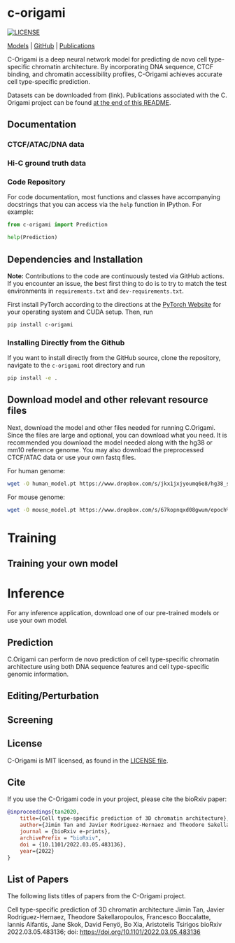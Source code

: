 # c-origami

[![LICENSE](https://img.shields.io/badge/license-MIT-blue.svg)](https://github.com/ninashenker/c-origami/blob/main/LICENSE)

[Models](#Download-model-and-other-relevant-resource-files) |
[GitHub](https://github.com/ninashenker/c-origami) |
[Publications](#list-of-papers)

C-Origami is a deep neural network model for predicting de novo cell type-specific chromatin architecture. By incorporating DNA sequence, CTCF binding, and chromatin accessibility profiles, C-Origami achieves accurate cell type-specific prediction.

Datasets can be downloaded from (link). Publications
associated with the C. Origami project can be found
[at the end of this README](#list-of-papers).


## Documentation

### CTCF/ATAC/DNA data 

### Hi-C ground truth data

### Code Repository

For code documentation, most functions and classes have accompanying docstrings
that you can access via the `help` function in IPython. For example:

```python
from c-origami import Prediction

help(Prediction)
```

## Dependencies and Installation

**Note:** Contributions to the code are continuously tested via GitHub actions.
If you encounter an issue, the best first thing to do is to try to match the
test environments in `requirements.txt` and `dev-requirements.txt`.

First install PyTorch according to the directions at the
[PyTorch Website](https://pytorch.org/get-started/) for your operating system
and CUDA setup. Then, run

```bash
pip install c-origami
```

### Installing Directly from the Github

If you want to install directly from the GitHub source, clone the repository,
navigate to the `c-origami` root directory and run

```bash
pip install -e .
```
## Download model and other relevant resource files

Next, download the model and other files needed for running C.Origami. Since the files are large and optional, you can download what you need. It is recommended you download the model needed along with the hg38 or mm10 reference genome. 
You may also download the preprocessed CTCF/ATAC data or use your own fastq files. 

For human genome:
```bash
wget -O human_model.pt https://www.dropbox.com/s/jkx1jxjyoumq6e8/hg38_state_dict_43.pt?dl=0

```
For mouse genome:
```bash
wget -O mouse_model.pt https://www.dropbox.com/s/67kopnqxd08gwum/epoch%3D81-step%3D41737.ckpt?dl=0

```

# Training

## Training your own  model

# Inference

For any inference application, download one of our pre-trained models or use your own model.

## Prediction

C.Origami can perform de novo prediction of cell type-specific chromatin architecture using both DNA sequence features and cell type-specific genomic information.


## Editing/Perturbation

## Screening


## License

C-Origami is MIT licensed, as found in the [LICENSE file](https://github.com/ninashenker/c-origami/blob/main/LICENSE).

## Cite

If you use the C-Origami code in your project, please cite the bioRxiv 
paper:

```BibTeX
@inproceedings{tan2020,
    title={Cell type-specific prediction of 3D chromatin architecture},
    author={Jimin Tan and Javier Rodriguez-Hernaez and Theodore Sakellaropoulos and Francesco Boccalatte and Iannis Aifantis and Jane Skok and David Fenyö and Bo Xia and Aristotelis Tsirigos},
    journal = {bioRxiv e-prints},
    archivePrefix = "bioRxiv",
    doi = {10.1101/2022.03.05.483136},
    year={2022}
}
```


## List of Papers

The following lists titles of papers from the C-Origami project. 

Cell type-specific prediction of 3D chromatin architecture
Jimin Tan, Javier Rodriguez-Hernaez, Theodore Sakellaropoulos, Francesco Boccalatte, Iannis Aifantis, Jane Skok, David Fenyö, Bo Xia, Aristotelis Tsirigos
bioRxiv 2022.03.05.483136; doi: https://doi.org/10.1101/2022.03.05.483136
